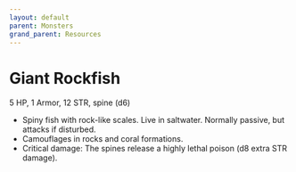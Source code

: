 ```yaml
---
layout: default
parent: Monsters
grand_parent: Resources
---
```


# Giant Rockfish

5 HP, 1 Armor, 12 STR, spine (d6)

- Spiny fish with rock-like scales. Live in saltwater. Normally passive, but attacks if disturbed.
- Camouflages in rocks and coral formations.
- Critical damage: The spines release a highly lethal poison (d8 extra STR damage).


